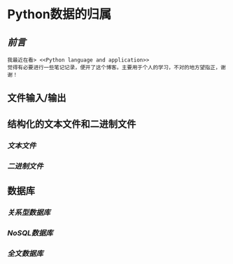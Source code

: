 # Python数据的归属
## *前言*
    我最近在看> <<Python language and application>>
    觉得有必要进行一些笔记记录，便开了这个博客。主要用于个人的学习，不对的地方望指正，谢谢！
## **文件输入/输出**
## **结构化的文本文件和二进制文件**
### *文本文件*
### *二进制文件*
## **数据库**
### *关系型数据库*
### *NoSQL数据库*
### *全文数据库*
